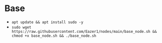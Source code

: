 # Base
- `apt update && apt install sudo -y`
- `sudo wget https://raw.githubusercontent.com/Eazer1/nodes/main/base_node.sh && chmod +x base_node.sh && ./base_node.sh`
